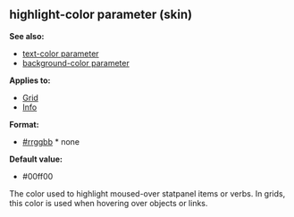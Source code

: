 ## highlight-color parameter (skin)
**See also:**
*   [text-color parameter](/ref/%7Bskin%7D/param/text-color.md) 
*   [background-color parameter](/ref/%7Bskin%7D/param/background-color.md) 
<!-- -->
**Applies to:**
*   [Grid](/ref/%7Bskin%7D/control/grid.md) 
*   [Info](/ref/%7Bskin%7D/control/info.md) 
<!-- -->
**Format:**
*   [#rrggbb](/ref/%7B%7Bappendix%7D%7D/html-colors.md) *   none
<!-- -->
**Default value:**
*   #00ff00


The color used to highlight moused-over statpanel items or
verbs. In grids, this color is used when hovering over objects or links.
